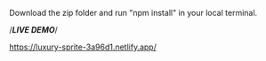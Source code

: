 Download the zip folder and run "npm install" in your local terminal.

/*********LIVE DEMO*********/

https://luxury-sprite-3a96d1.netlify.app/
